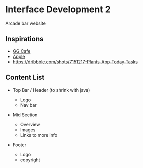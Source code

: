 # Interface Development 2
Arcade bar website

## Inspirations
- [GG Cafe](https://www.gggaming.ca/)
- [Apple](http://www.Apple.ca)
- https://dribbble.com/shots/7151217-Plants-App-Today-Tasks


## Content List


- Top Bar / Header  (to shrink with java)
  - Logo
  - Nav bar
  
- Mid Section
  - Overview
  - Images
  - Links to more info

- Footer
  - Logo
  - copyright



